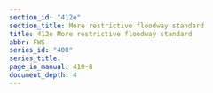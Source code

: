 ```yaml
---
section_id: "412e"
section_title: More restrictive floodway standard
title: 412e More restrictive floodway standard
abbr: FWS
series_id: "400"
series_title: 
page_in_manual: 410-8
document_depth: 4
---
```

